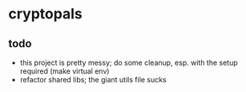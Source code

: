 # cryptopals

## todo
- this project is pretty messy; do some cleanup, esp. with the setup required (make virtual env)
- refactor shared libs; the giant utils file sucks 